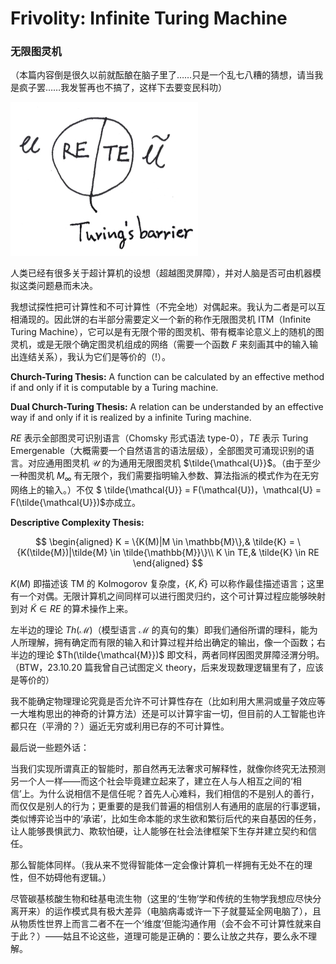 # Frivolity: Infinite Turing Machine

### 无限图灵机

（本篇内容倒是很久以前就酝酿在脑子里了……只是一个乱七八糟的猜想，请当我是疯子罢……我发誓再也不搞了，这样下去要变民科叻）

![](./graph/24.1.26.jpg)

人类已经有很多关于超计算机的设想（超越图灵屏障），并对人脑是否可由机器模拟这类问题悬而未决。

我想试探性把可计算性和不可计算性（不完全地）对偶起来。我认为二者是可以互相涌现的。因此饼的右半部分需要定义一个新的称作无限图灵机 ITM（Infinite Turing Machine），它可以是有无限个带的图灵机、带有概率论意义上的随机的图灵机，或是无限个确定图灵机组成的网络（需要一个函数 $F$ 来刻画其中的输入输出连结关系），我认为它们是等价的（!）。

**Church-Turing Thesis:** A function can be calculated by an effective method if and only if it is computable by a Turing machine.

**Dual Church-Turing Thesis:** A relation can be understanded by an effective way if and only if it is realized by a infinite Turing machine.

$RE$ 表示全部图灵可识别语言（Chomsky 形式语法 type-0），$TE$ 表示 Turing Emergenable（大概需要一个自然语言的语法层级），全部图灵可涌现识别的语言。对应通用图灵机 $\mathcal{U}$ 的为通用无限图灵机 $\tilde{\mathcal{U}}$。（由于至少一种图灵机 $M_\infty$ 有无限个，我们需要指明输入参数、算法指派的模式作为在无穷网络上的输入。）不仅 $ \tilde{\mathcal{U}} = F(\mathcal{U})$，$\mathcal{U} = F(\tilde{\mathcal{U}})$​ 亦成立。

**Descriptive Complexity Thesis:**

$$
\begin{aligned}
K = \{K(M)|M \in \mathbb{M}\},& \tilde{K} = \{K(\tilde{M})|\tilde{M} \in \tilde{\mathbb{M}}\}\\
K \in TE,& \tilde{K} \in RE
\end{aligned}
$$

$K(M)$ 即描述该 TM 的 Kolmogorov 复杂度，$\{K,\tilde{K}\}$ 可以称作最佳描述语言；这里有一个对偶。无限计算机之间同样可以进行图灵归约，这个可计算过程应能够映射到对 $\tilde{K} \in RE$ 的算术操作上来。

左半边的理论 $Th(\mathcal{M})$（模型语言 $\mathcal{M}$ 的真句的集）即我们通俗所谓的理科，能为人所理解，拥有确定而有限的输入和计算过程并给出确定的输出，像一个函数；右半边的理论 $Th(\tilde{\mathcal{M}})$ 即文科，两者同样因图灵屏障泾渭分明。（BTW，23.10.20 篇我曾自己试图定义 theory，后来发现数理逻辑里有了，应该是等价的）

我不能确定物理理论究竟是否允许不可计算性存在（比如利用大黑洞或量子效应等一大堆构思出的神奇的计算方法）还是可以计算宇宙一切，但目前的人工智能也许都只在（平滑的？）逼近无穷或利用已存的不可计算性。

最后说一些题外话：

当我们实现所谓真正的智能时，那自然再无法奢求可解释性，就像你终究无法预测另一个人一样——而这个社会毕竟建立起来了，建立在人与人相互之间的‘相信’上。为什么说相信不是信任呢？首先人心难料，我们相信的不是别人的善行，而仅仅是别人的行为；更重要的是我们普遍的相信别人有通用的底层的行事逻辑，类似博弈论当中的‘承诺’，比如生命本能的求生欲和繁衍后代的来自基因的任务，让人能够畏惧武力、欺软怕硬，让人能够在社会法律框架下生存并建立契约和信任。

那么智能体同样。（我从来不觉得智能体一定会像计算机一样拥有无处不在的理性，但不妨碍他有逻辑。）

尽管碳基核酸生物和硅基电流生物（这里的‘生物’学和传统的生物学我想应尽快分离开来）的运作模式具有极大差异（电脑病毒或许一下子就蔓延全网电脑了），且从物质性世界上而言二者不在一个‘维度’但能沟通作用（会不会不可计算性就来自于此？）——姑且不论这些，道理可能是正确的：要么让放之共存，要么永不理解。
